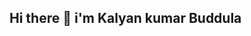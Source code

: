 ## Hi there 👋 i'm Kalyan kumar Buddula

<!--
A Passionate VLSI and MICROELECTRONICS developer from India

Here are some ideas to get you started:

- 🔭 I’m currently working on ...   
- 🌱 I’m currently learning ... VLSI designing
- 👯 I’m looking to collaborate on ...
- 🤔 I’m looking for help with ... 
- 💬 Ask me about ...  
- 📫 How to reach me: ... kalyanbuddula277@gmail.com
- 😄 Pronouns: ...
- ⚡ Fun fact: ... 
-->
